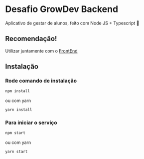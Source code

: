 # Desafio GrowDev Backend

Aplicativo de gestar de alunos, feito com Node JS + Typescript 🤩

## Recomendação!

Utilizar juntamente com o [FrontEnd](https://github.com/LuanSVXM/UniversidadeInovacao)

## Instalação

### Rode comando de instalação

```sh
npm install
```

ou com yarn

```sh
yarn install
```

### Para iniciar o serviço

```sh
npm start
```

ou com yarn

```sh
yarn start
```
